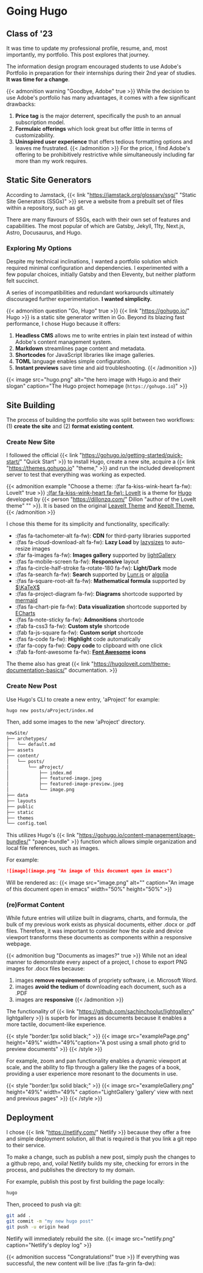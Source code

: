 # Going Hugo

<!--more-->
## Class of '23
It was time to update my professional profile, resume, and, most importantly, my portfolio. This post explores that journey.

The information design program encouraged students to use Adobe's Portfolio in preparation for their internships during their 2nd year of studies. **It was time for a change**.

{{< admonition warning "Goodbye, Adobe" true >}}
While the decision to use Adobe's portfolio has many advantages, it comes with a few significant drawbacks:
1. **Price tag** is the major deterrent, specifically the push to an annual subscription model.
1. **Formulaic offerings** which look great but offer little in terms of customizability.
1. **Uninspired user experience** that offers tedious formatting options and leaves me frustrated.
{{< /admonition >}}
For the price, I find Adobe's offering to be prohibitively restrictive while simultaneously including far more than my work requires. 


## Static Site Generators
According to Jamstack, {{< link "https://jamstack.org/glossary/ssg/" "Static Site Generators (SSGs)" >}} serve a website from a prebuilt set of files within a repository, such as git.

There are many flavours of SSGs, each with their own set of features and capabilities. The most popular of which are Gatsby, Jekyll, 11ty, Next.js, Astro, Docusaurus, and Hugo.

### Exploring My Options
Despite my technical inclinations, I wanted a portfolio solution which required minimal configuration and dependencies. I experimented with a few popular choices, initially Gatsby and then Eleventy, but neither platform felt succinct.

A series of incompatibilities and redundant workarounds ultimately discouraged further experimentation. **I wanted simplicity.** 

{{< admonition question "Go, Hugo" true >}}
{{< link "https://gohugo.io/" Hugo >}} is a static site generator written in Go. Beyond its blazing fast performance, I chose Hugo because it offers:
1. **Headless CMS** allows me to write entries in plain text instead of within Adobe's content management system.
1. **Markdown** streamlines page content and metadata.
1. **Shortcodes** for JavaScript libraries like image galleries.
1. **TOML** language enables simple configuration.
1. **Instant previews** save time and aid troubleshooting.
{{< /admonition >}}

{{< image src="hugo.png" alt="the hero image with Hugo.io and their slogan" caption="The Hugo project homepage (`https://gohugo.io`)" >}}

## Site Building 
The process of building the portfolio site was split between two workflows: (1) **create the site** and (2) **format existing content**.

### Create New Site
I followed the official {{< link "https://gohugo.io/getting-started/quick-start/" "Quick Start" >}} to install Hugo, create a new site, acquire a {{< link "https://themes.gohugo.io" "theme," >}} and run the included development server to test that everything was working as expected.

{{< admonition example "Choose a theme: :(far fa-kiss-wink-heart fa-fw): LoveIt" true >}}
[:(far fa-kiss-wink-heart fa-fw): LoveIt](https://github.com/dillonzq/LoveIt) is a theme for [Hugo](https://gohugo.io/) developed by {{< person "https://dillonzq.com/" Dillon "author of the LoveIt theme" "" >}}. It is based on the original [LeaveIt Theme](https://github.com/liuzc/LeaveIt) and [KeepIt Theme.](https://github.com/Fastbyte01/KeepIt)
{{< /admonition >}}


I chose this theme for its simplicity and functionality, specifically:
* :(fas fa-tachometer-alt fa-fw): **CDN** for third-party libraries supported
* :(fas fa-cloud-download-alt fa-fw): **Lazy Load** by [lazysizes](https://github.com/aFarkas/lazysizes) to auto-resize images
* :(far fa-images fa-fw): **Images gallery** supported by [lightGallery](https://github.com/sachinchoolur/lightgallery)
* :(fas fa-mobile-screen fa-fw): **Responsive** layout
* :(fas fa-circle-half-stroke fa-rotate-180 fa-fw): **Light/Dark** mode
* :(fas fa-search fa-fw): **Search** supported by [Lunr.js](https://lunrjs.com/) or [algolia](https://www.algolia.com/)
* :(fas fa-square-root-alt fa-fw): **Mathematical formula** supported by [$\KaTeX$](https://katex.org/)
* :(fas fa-project-diagram fa-fw): **Diagrams** shortcode supported by [mermaid](https://github.com/mermaid-js/mermaid)
* :(fas fa-chart-pie fa-fw): **Data visualization** shortcode supported by [ECharts](https://echarts.apache.org/)
* :(fas fa-note-sticky fa-fw): **Admonitions** shortcode
* :(fab fa-css3 fa-fw): **Custom style** shortcode
* :(fab fa-js-square fa-fw): **Custom script** shortcode
* :(fas fa-code fa-fw): **Highlight** code automatically
* :(far fa-copy fa-fw): **Copy code** to clipboard with one click
* :(fab fa-font-awesome fa-fw): **[Font Awesome](https://fontawesome.com/) icons**

The theme also has great {{< link "https://hugoloveit.com/theme-documentation-basics/" documentation. >}}

### Create New Post

Use Hugo's CLI to create a new entry, 'aProject' for example: 
```bash
hugo new posts/aProject/index.md
```
Then, add some images to the new 'aProject' directory.
```txt
newSite/
├── archetypes/
│   └── default.md
├── assets
├── content/
│   └── posts/
│       └── aProject/
│           ├── index.md
│           ├── featured-image.jpeg
│           ├── featured-image-preview.jpeg
│           └── image.png
├── data
├── layouts
├── public
├── static
├── themes
└── config.toml
```
This utilizes Hugo's {{< link "https://gohugo.io/content-management/page-bundles/" "page-bundle" >}} function which allows simple organization and local file references, such as images.

For example:

```markdown
![image](image.png "An image of this document open in emacs")
```
Will be rendered as:: 
{{< image src="image.png" alt="" caption="An image of this document open in emacs" width="50%" height="50%" >}}

### (re)Format Content
While future entries will utilize built in diagrams, charts, and formula, the bulk of my previous work exists as physical documents, either .docx or .pdf files. Therefore, it was important to consider how the scale and device viewport transforms these documents as components within a responsive webpage.

{{< admonition bug "Documents as images?" true >}} While not an ideal manner to demonstrate every aspect of a project, I chose to export PNG images for .docx files because: 
1. images **remove requirements** of propriety software, i.e. Microsoft Word.
1. images **avoid the tedium** of downloading each document, such as a .PDF
1. images are **responsive** {{< /admonition >}}

The functionality of {{< link "https://github.com/sachinchoolur/lightgallery" lightgallery >}} is superb for images as documents because it enables a more tactile, document-like experience.

{{< style "border:1px solid black;" >}}
{{< image src="examplePage.png" height="49%" width="49%"caption="A post using a small photo grid to preview documents"  >}}
{{< /style >}}

For example, zoom and pan functionality enables a dynamic viewport at scale, and the ability to flip through a gallery like the pages of a book, providing a user experience more resonant to the documents in use.


{{< style "border:1px solid black;" >}}
{{< image src="exampleGallery.png" height="49%" width="49%" caption="LightGallery 'gallery' view with next and previous pages" >}}
{{< /style >}}

## Deployment

I chose {{< link "https://netlify.com/" Netlify >}} because they offer a free and simple deployment solution, all that is required is that you link a git repo to their service.

To make a change, such as publish a new post, simply push the changes to a github repo, and, voila! Netlify builds my site, checking for errors in the process, and publishes the directory to my domain.    

For example, publish this post by first building the page locally:
```bash
hugo
```

Then, proceed to push via git:
```bash
git add .
git commit -m "my new hugo post"
git push -u origin head
```
Netlify will immediately rebuild the site.
{{< image src="netlify.png" caption="Netlify's deploy log" >}}


{{< admonition success "Congratulations!" true >}}
If everything was successful, the new content will be live :(fas fa-grin fa-dw):
